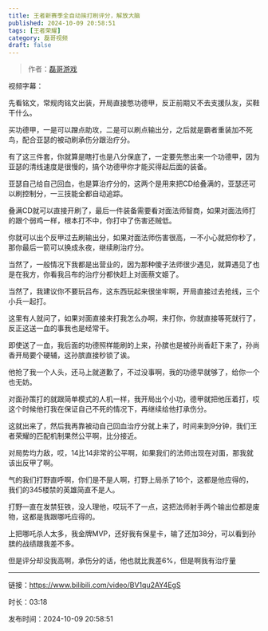 ```yaml
---
title: 王者新赛季全自动挨打刷评分，解放大脑
published: 2024-10-09 20:58:51
tags: [王者荣耀]
category: 磊哥视频
draft: false
---
```



> 作者：[磊哥游戏](https://space.bilibili.com/268941858?spm_id_from=333.788.upinfo.head.click)

视频字幕：

先看铭文，常规肉铭文出装，开局直接憋功德甲，反正前期又不去支援队友，买鞋干什么。

买功德甲，一是可以蹭点助攻，二是可以刷点输出分，之后就是霸者重装加不死鸟，配合亚瑟的被动刷承伤分跟治疗分。

有了这三件套，你就算是瞎打也是八分保底了，一定要先憋出来一个功德甲，因为亚瑟的清线速度是很慢的，搞个功德甲你才能买得起后面的装备。

亚瑟自己给自己回血，也是算治疗分的，这两个是用来把CD给叠满的，亚瑟还可以刷控制分，一三技能全都自动追踪。

叠满CD就可以直接开刷了，最后一件装备需要看对面法师智商，如果对面法师打的跟个弱鸡一样，根本打不中，你打中了伤害还贼低。

你就可以出个反甲过去刷输出分，如果对面法师伤害很高，一不小心就把你秒了，那你最后一箭可以换成永夜，继续刷治疗分。

当然了，一般情况下我都是出营业的，因为那种傻子法师很少遇见，就算遇见了也是在我方，你看我吕布的治疗分都快赶上对面蔡文姬了。

当然了，我建议你不要玩吕布，这东西玩起来很坐牢啊，开局直接过去抢线，三个小兵一起打。

这里有人就问了，如果对面直接来打我怎么办啊，来打你，你就直接等死就行了，反正这送一血的事我也是经常干。

即使送了一血，我后面的功德照样能刷的上来，孙膑也是被孙尚香赶下来了，孙尚香开局要个硬辅，这孙膑直接秒锁了诶。

他抢了我一个人头，还马上就道歉了，不过没事啊，我的功德早就够了，给你一个也无妨。

对面孙策打的就跟简单模式的人机一样，我开局出个小功，德甲就把他压着打，哎这个时候他打我在保证自己不死的情况下，再继续给他打承伤分。

这就出来了，然后我再靠被动自己回血治疗分就上来了，时间来到9分钟，我们王者荣耀的匹配机制果然公平啊，比分接近。

对局势均力敌，哎，14比14非常的公平啊，如果我们的法师出现在对面，那我就该出反甲了啊。

气的我们打野直呼啊，你们是不是人啊，打野上局杀了16个，这都是他应得的，我们的345楼禁的英雄简直不是人。

打野一直在发禁狂铁，没人理他，哎玩不了一点，这把法师射手两个输出位都是废物，这都是我跟哪吒应得的。

上把哪吒杀人太多，我金牌MVP，还好我有保星卡，输了还加38分，可以看到孙膑的战绩跟我差不多。

但是评分却没我高啊，承伤分的话，他也就比我差6%，但是啊我有治疗量

---

链接：https://www.bilibili.com/video/BV1qu2AY4EgS

时长：03:18

发布时间：2024-10-09 20:58:51
